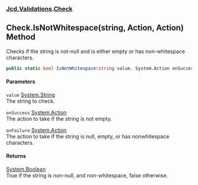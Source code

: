 ### [Jcd.Validations](Jcd_Validations.md 'Jcd.Validations').[Check](Jcd_Validations_Check.md 'Jcd.Validations.Check')
## Check.IsNotWhitespace(string, Action, Action) Method
Checks if the string is not-null and is either empty or has non-whitespace characters.  
```csharp
public static bool IsNotWhitespace(string value, System.Action onSuccess=null, System.Action onFailure=null);
```
#### Parameters
<a name='Jcd_Validations_Check_IsNotWhitespace(string_System_Action_System_Action)_value'></a>
`value` [System.String](https://docs.microsoft.com/en-us/dotnet/api/System.String 'System.String')  
The string to check.
  
<a name='Jcd_Validations_Check_IsNotWhitespace(string_System_Action_System_Action)_onSuccess'></a>
`onSuccess` [System.Action](https://docs.microsoft.com/en-us/dotnet/api/System.Action 'System.Action')  
The action to take if the string is not empty.
  
<a name='Jcd_Validations_Check_IsNotWhitespace(string_System_Action_System_Action)_onFailure'></a>
`onFailure` [System.Action](https://docs.microsoft.com/en-us/dotnet/api/System.Action 'System.Action')  
The action to take if the string is null, empty, or has nonwhitespace characters.  
  
#### Returns
[System.Boolean](https://docs.microsoft.com/en-us/dotnet/api/System.Boolean 'System.Boolean')  
True if the string is non-null, and non-whitespace, false otherwise.
